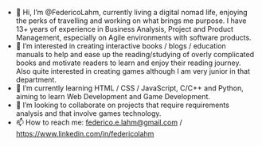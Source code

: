- 👋 Hi, I’m @FedericoLahm, currently living a digital nomad life, enjoying the perks of travelling and working on what brings me purpose. I have 13+ years of experience in Business Analysis, Project and Product Management, especially on Agile environments with software products.
- 👀 I’m interested in creating interactive books / blogs / education manuals to help and ease up the reading/studying of overly complicated books and motivate readers to learn and enjoy their reading journey. Also quite interested in creating games although I am very junior in that department.  
- 🌱 I’m currently learning HTML / CSS / JavaScript, C/C++ and Python, aiming to learn Web Development and Game Development.
- 💞️ I’m looking to collaborate on projects that require requirements analysis and that involve games technology.
- 📫 How to reach me: federico.e.lahm@gmail.com / https://www.linkedin.com/in/federicolahm

<!---
FedericoLahm/FedericoLahm is a ✨ special ✨ repository because its `README.md` (this file) appears on your GitHub profile.
You can click the Preview link to take a look at your changes.
--->
